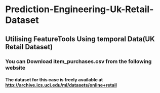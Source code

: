 # Prediction-Engineering-Uk-Retail-Dataset
## Utilising FeatureTools Using temporal Data(UK Retail Dataset)


### You can Download item_purchases.csv from the following website  
#### The dataset for this case is freely available at http://archive.ics.uci.edu/ml/datasets/online+retail
